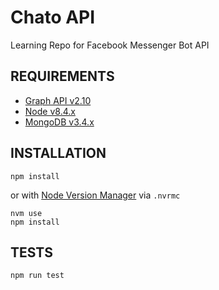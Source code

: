 Chato API
============================

Learning Repo for Facebook Messenger Bot API

## REQUIREMENTS

- [Graph API v2.10](https://developers.facebook.com/blog/post/2017/07/18/graph-api-v2.10/)
- [Node v8.4.x](https://nodejs.org/en/blog/release/v8.4.0/)
- [MongoDB v3.4.x](https://docs.mongodb.com/manual/release-notes/3.4/)

## INSTALLATION

```
npm install
```

or with [Node Version Manager](https://github.com/creationix/nvm) via `.nvrmc`

```
nvm use
npm install
```

## TESTS

```
npm run test
```

